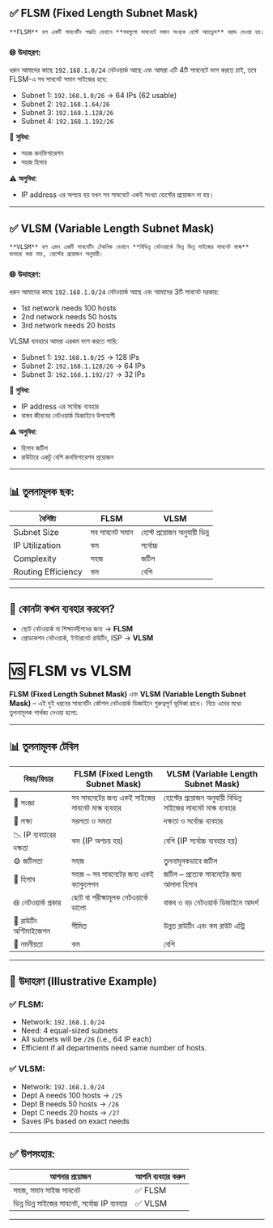
## ✅ FLSM (Fixed Length Subnet Mask)

    **FLSM** হল একটি সাবনেটিং পদ্ধতি যেখানে **সবগুলো সাবনেটে সমান সংখ্যক হোস্ট অ্যাড্রেস** বরাদ্দ দেওয়া হয়।

### 🌐 উদাহরণ:

ধরুন আমাদের কাছে `192.168.1.0/24` নেটওয়ার্ক আছে এবং আমরা এটি 4টি সাবনেটে ভাগ করতে চাই, তবে FLSM-এ সব সাবনেট সমান সাইজের হবে:

* Subnet 1: `192.168.1.0/26` → 64 IPs (62 usable)
* Subnet 2: `192.168.1.64/26`
* Subnet 3: `192.168.1.128/26`
* Subnet 4: `192.168.1.192/26`

🎯 **সুবিধা**:

* সহজ কনফিগারেশন
* সহজ হিসাব

⚠️ **অসুবিধা**:

* IP address এর অপচয় হয় যখন সব সাবনেটে একই সংখ্যা হোস্টের প্রয়োজন না হয়।

---

## ✅ VLSM (Variable Length Subnet Mask)

    **VLSM** হল এমন একটি সাবনেটিং টেকনিক যেখানে **বিভিন্ন নেটওয়ার্কে ভিন্ন ভিন্ন সাইজের সাবনেট মাস্ক** ব্যবহার করা যায়, হোস্টের প্রয়োজন অনুযায়ী।

### 🌐 উদাহরণ:

ধরুন আমাদের কাছে `192.168.1.0/24` নেটওয়ার্ক আছে এবং আমাদের 3টি সাবনেট দরকার:

* 1st network needs 100 hosts
* 2nd network needs 50 hosts
* 3rd network needs 20 hosts

VLSM ব্যবহারে আমরা এরকম ভাগ করতে পারি:

* Subnet 1: `192.168.1.0/25` → 128 IPs
* Subnet 2: `192.168.1.128/26` → 64 IPs
* Subnet 3: `192.168.1.192/27` → 32 IPs

🎯 **সুবিধা**:

* IP address এর সর্বোচ্চ ব্যবহার
* বাস্তব জীবনের নেটওয়ার্ক ডিজাইনে উপযোগী

⚠️ **অসুবিধা**:

* হিসাব জটিল
* রাউটারে একটু বেশি কনফিগারেশন প্রয়োজন

---

## 📊 তুলনামূলক ছক:

| বৈশিষ্ট্য          | FLSM           | VLSM                        |
| ------------------ | -------------- | --------------------------- |
| Subnet Size        | সব সাবনেট সমান | হোস্ট প্রয়োজন অনুযায়ী ভিন্ন |
| IP Utilization     | কম             | সর্বোচ্চ                    |
| Complexity         | সহজ            | জটিল                        |
| Routing Efficiency | কম             | বেশি                        |

---

## 🧠 কোনটা কখন ব্যবহার করবেন?

* ছোট নেটওয়ার্ক বা শিক্ষানবীশদের জন্য → **FLSM**
* প্রোডাকশন নেটওয়ার্ক, ইন্টারনেট রাউটিং, ISP → **VLSM**

# 🆚 FLSM vs VLSM

**FLSM (Fixed Length Subnet Mask)** এবং **VLSM (Variable Length Subnet Mask)** – এই দুই ধরনের সাবনেটিং কৌশল নেটওয়ার্ক ডিজাইনে গুরুত্বপূর্ণ ভূমিকা রাখে। নিচে এদের মধ্যে তুলনামূলক পার্থক্য দেওয়া হলো:

---

## 📊 তুলনামূলক টেবিল

| বিষয়/ফিচার             | FLSM (Fixed Length Subnet Mask)                  | VLSM (Variable Length Subnet Mask)                          |
| ---------------------- | ------------------------------------------------ | ----------------------------------------------------------- |
| 📌 সংজ্ঞা              | সব সাবনেটের জন্য একই সাইজের সাবনেট মাস্ক ব্যবহার | হোস্টের প্রয়োজন অনুযায়ী বিভিন্ন সাইজের সাবনেট মাস্ক ব্যবহার |
| 🎯 লক্ষ্য              | সরলতা ও সমতা                                     | দক্ষতা ও সর্বোচ্চ ব্যবহার                                   |
| 📉 IP ব্যবহারের দক্ষতা | কম (IP অপচয় হয়)                                  | বেশি (IP সর্বোচ্চ ব্যবহার হয়)                               |
| ⚙️ জটিলতা              | সহজ                                              | তুলনামূলকভাবে জটিল                                          |
| 🧮 হিসাব               | সহজ – সব সাবনেটের জন্য একই ক্যাকুলেশন            | জটিল – প্রত্যেক সাবনেটের জন্য আলাদা হিসাব                   |
| 🌐 নেটওয়ার্ক প্রকার    | ছোট বা পরীক্ষামূলক নেটওয়ার্কে ভালো               | বাস্তব ও বড় নেটওয়ার্ক ডিজাইনে আদর্শ                         |
| 📡 রাউটিং অপ্টিমাইজেশন | সীমিত                                            | উন্নত রাউটিং এবং কম রাউট এন্ট্রি                            |
| 🔄 নমনীয়তা             | কম                                               | বেশি                                                        |

---

## 🧠 উদাহরণ (Illustrative Example)

### ✅ FLSM:

* Network: `192.168.1.0/24`
* Need: 4 equal-sized subnets
* All subnets will be `/26` (i.e., 64 IP each)
* Efficient if all departments need same number of hosts.

### ✅ VLSM:

* Network: `192.168.1.0/24`
* Dept A needs 100 hosts → `/25`
* Dept B needs 50 hosts → `/26`
* Dept C needs 20 hosts → `/27`
* Saves IPs based on exact needs

---

## ✅ উপসংহার:

| আপনার প্রয়োজন                                  | আপনি ব্যবহার করুন |
| ---------------------------------------------- | ----------------- |
| সহজ, সমান সাইজ সাবনেট                          | ✅ FLSM            |
| ভিন্ন ভিন্ন সাইজের সাবনেট, সর্বোচ্চ IP ব্যবহার | ✅ VLSM            |

---